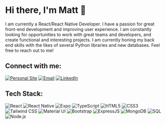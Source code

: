 # Hi there, I'm Matt 👋

I am currently a React/React Native Developer. I have a passion for great front-end development and improving user experience. 
I am constantly looking for opportunities to work with great teams and developers, and create functional and interesting projects. I am currently honing my back end skills with the likes
of several Python libraries and new databases. Feel free to reach out to me!

## Connect with me:

[![Personal Site](https://img.shields.io/badge/-PersonalSite-0a0a0a?style=for-the-badge&logo=googlechrome&logoColor=white)](https://mattchisholmdev.com)
[![Email](https://img.shields.io/badge/-Email-d14836?style=for-the-badge&logo=gmail&logoColor=white)](mailto:mathesonchisholm@hotmail.com)
[![LinkedIn](https://img.shields.io/badge/-LinkedIn-0077B5?style=for-the-badge&logo=linkedin&logoColor=white)](https://www.linkedin.com/in/matt-chisholm10/)

## Tech Stack:

![React](https://img.shields.io/badge/-React-20232A?style=flat-square&logo=react)
![React Native](https://img.shields.io/badge/-React_Native-20232A?style=flat-square&logo=react)
![Expo](https://img.shields.io/badge/-Expo-1B1F23?style=flat-square&logo=expo)
![TypeScript](https://img.shields.io/badge/-TypeScript-3178C6?style=flat-square&logo=typescript)
![HTML5](https://img.shields.io/badge/-HTML5-E34F26?style=flat-square&logo=html5&logoColor=white)
![CSS3](https://img.shields.io/badge/-CSS3-1572B6?style=flat-square&logo=css3)
![Tailwind CSS](https://img.shields.io/badge/-Tailwind_CSS-38B2AC?style=flat-square&logo=tailwind-css)
![Material UI](https://img.shields.io/badge/-Material_UI-0081CB?style=flat-square&logo=material-ui)
![Bootstrap](https://img.shields.io/badge/-Bootstrap-7952B3?style=flat-square&logo=bootstrap)
![ExpressJS](https://img.shields.io/badge/-ExpressJS-000000?style=flat-square&logo=express)
![MongoDB](https://img.shields.io/badge/-MongoDB-47A248?style=flat-square&logo=mongodb&logoColor=white)
![SQL](https://img.shields.io/badge/-SQL-336791?style=flat-square&logo=postgresql&logoColor=white)
![Node.js](https://img.shields.io/badge/-Node.js-339933?style=flat-square&logo=nodedotjs&logoColor=white)


<!--
**Matt-Chisholm/Matt-Chisholm** is a ✨ _special_ ✨ repository because its `README.md` (this file) appears on your GitHub profile.

Here are some ideas to get you started:

- 🔭 I’m currently working on ...
- 🌱 I’m currently learning ...
- 👯 I’m looking to collaborate on ...
- 🤔 I’m looking for help with ...
- 💬 Ask me about ...
- 📫 How to reach me: ...
- 😄 Pronouns: ...
- ⚡ Fun fact: ...
-->
